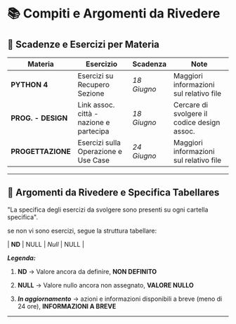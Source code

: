 # 📚 Compiti e Argomenti da Rivedere

## 📅 Scadenze e Esercizi per Materia

| Materia             | Esercizio                                 | Scadenza     | Note                                        |
|---------------------|-------------------------------------------|--------------|---------------------------------------------|
| **PYTHON 4**        | Esercizi su Recupero Sezione               | *18 Giugno*  | Maggiori informazioni sul relativo file     |
| **PROG. - DESIGN**  | Link assoc. città - nazione e partecipa    | *18 Giugno*  | Cercare di svolgere il codice design assoc. |
| **PROGETTAZIONE**   | Esercizi sulla Operazione e Use Case      | *24 Giugno*  | Maggiori informazioni sul relativo file     |



---

## 🔁 Argomenti da Rivedere e Specifica Tabellares

"La specifica degli esercizi da svolgere sono presenti su ogni cartella specifica".

se non vi sono esercizi, segue la struttura tabellare:

| **ND**         | NULL                               | *Null*               | NULL                         |


***Legenda:***

1. **ND** -> Valore ancora da definire, **NON DEFINITO**

2. **NULL** -> Valore nullo ancora non assegnato, **VALORE NULLO**

3. ***In aggiornamento*** -> azioni e informazioni disponibili a breve (meno di 24 ore), **INFORMAZIONI A BREVE**

---



